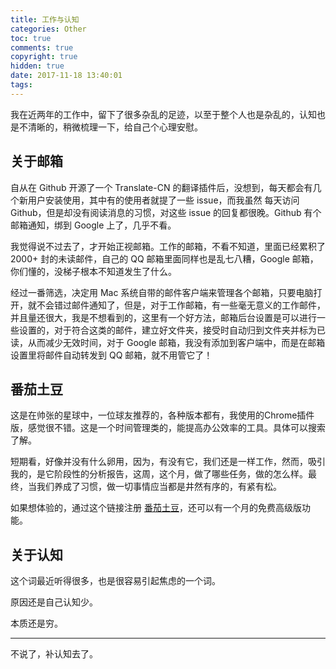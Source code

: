 ```yaml
---
title: 工作与认知
categories: Other
toc: true
comments: true
copyright: true
hidden: true
date: 2017-11-18 13:40:01
tags:
---
```


我在近两年的工作中，留下了很多杂乱的足迹，以至于整个人也是杂乱的，认知也是不清晰的，稍微梳理一下，给自己个心理安慰。

<!--more-->

## 关于邮箱

自从在 Github 开源了一个 Translate-CN 的翻译插件后，没想到，每天都会有几个新用户安装使用，其中有的使用者就提了一些 issue，而我虽然 每天访问 Github，但是却没有阅读消息的习惯，对这些 issue 的回复都很晚。Github 有个邮箱通知，绑到 Google 上了，几乎不看。

我觉得说不过去了，才开始正视邮箱。工作的邮箱，不看不知道，里面已经累积了 2000+ 封的未读邮件，自己的 QQ 邮箱里面同样也是乱七八糟，Google 邮箱，你们懂的，没梯子根本不知道发生了什么。

经过一番筛选，决定用 Mac 系统自带的邮件客户端来管理各个邮箱，只要电脑打开，就不会错过邮件通知了，但是，对于工作邮箱，有一些毫无意义的工作邮件，并且量还很大，我是不想看到的，这里有一个好方法，邮箱后台设置是可以进行一些设置的，对于符合这类的邮件，建立好文件夹，接受时自动归到文件夹并标为已读，从而减少无效时间，对于 Google 邮箱，我没有添加到客户端中，而是在邮箱设置里将邮件自动转发到 QQ 邮箱，就不用管它了！


## 番茄土豆

这是在帅张的星球中，一位球友推荐的，各种版本都有，我使用的Chrome插件版，感觉很不错。这是一个时间管理类的，能提高办公效率的工具。具体可以搜索了解。

短期看，好像并没有什么卵用，因为，有没有它，我们还是一样工作，然而，吸引我的，是它阶段性的分析报告，这周，这个月，做了哪些任务，做的怎么样。最终，当我们养成了习惯，做一切事情应当都是井然有序的，有紧有松。

如果想体验的，通过这个链接注册 [番茄土豆](https://pomotodo.com/r/W4EIAZJ9)，还可以有一个月的免费高级版功能。


## 关于认知

这个词最近听得很多，也是很容易引起焦虑的一个词。

原因还是自己认知少。

本质还是穷。

------

不说了，补认知去了。


